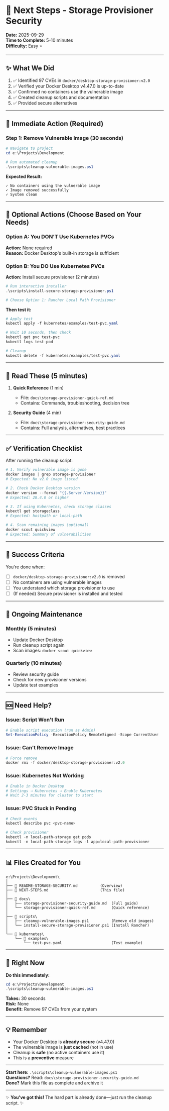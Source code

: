 # 🎯 Next Steps - Storage Provisioner Security

**Date:** 2025-09-29  
**Time to Complete:** 5-10 minutes  
**Difficulty:** Easy ⭐

---

## ✨ What We Did

1. ✅ Identified 97 CVEs in `docker/desktop-storage-provisioner:v2.0`
2. ✅ Verified your Docker Desktop v4.47.0 is up-to-date
3. ✅ Confirmed no containers use the vulnerable image
4. ✅ Created cleanup scripts and documentation
5. ✅ Provided secure alternatives

---

## 🚨 Immediate Action (Required)

### Step 1: Remove Vulnerable Image (30 seconds)

```powershell
# Navigate to project
cd e:\Projects\Development

# Run automated cleanup
.\scripts\cleanup-vulnerable-images.ps1
```

**Expected Result:**
```
✓ No containers using the vulnerable image
✓ Image removed successfully
✓ System clean
```

---

## 🔧 Optional Actions (Choose Based on Your Needs)

### Option A: You DON'T Use Kubernetes PVCs
**Action:** None required  
**Reason:** Docker Desktop's built-in storage is sufficient

### Option B: You DO Use Kubernetes PVCs
**Action:** Install secure provisioner (2 minutes)

```powershell
# Run interactive installer
.\scripts\install-secure-storage-provisioner.ps1

# Choose Option 1: Rancher Local Path Provisioner
```

**Then test it:**
```powershell
# Apply test
kubectl apply -f kubernetes/examples/test-pvc.yaml

# Wait 10 seconds, then check
kubectl get pvc test-pvc
kubectl logs test-pod

# Cleanup
kubectl delete -f kubernetes/examples/test-pvc.yaml
```

---

## 📖 Read These (5 minutes)

1. **Quick Reference** (1 min)
   - File: `docs\storage-provisioner-quick-ref.md`
   - Contains: Commands, troubleshooting, decision tree

2. **Security Guide** (4 min)
   - File: `docs\storage-provisioner-security-guide.md`
   - Contains: Full analysis, alternatives, best practices

---

## ✅ Verification Checklist

After running the cleanup script:

```powershell
# 1. Verify vulnerable image is gone
docker images | grep storage-provisioner
# Expected: No v2.0 image listed

# 2. Check Docker Desktop version
docker version --format "{{.Server.Version}}"
# Expected: 28.4.0 or higher

# 3. If using Kubernetes, check storage classes
kubectl get storageclass
# Expected: hostpath or local-path

# 4. Scan remaining images (optional)
docker scout quickview
# Expected: Summary of vulnerabilities
```

---

## 🎉 Success Criteria

You're done when:

- [ ] `docker/desktop-storage-provisioner:v2.0` is removed
- [ ] No containers are using vulnerable images
- [ ] You understand which storage provisioner to use
- [ ] (If needed) Secure provisioner is installed and tested

---

## 🔄 Ongoing Maintenance

### Monthly (5 minutes)
- Update Docker Desktop
- Run cleanup script again
- Scan images: `docker scout quickview`

### Quarterly (10 minutes)
- Review security guide
- Check for new provisioner versions
- Update test examples

---

## 🆘 Need Help?

### Issue: Script Won't Run
```powershell
# Enable script execution (run as Admin)
Set-ExecutionPolicy -ExecutionPolicy RemoteSigned -Scope CurrentUser
```

### Issue: Can't Remove Image
```powershell
# Force remove
docker rmi -f docker/desktop-storage-provisioner:v2.0
```

### Issue: Kubernetes Not Working
```powershell
# Enable in Docker Desktop
# Settings → Kubernetes → Enable Kubernetes
# Wait 2-3 minutes for cluster to start
```

### Issue: PVC Stuck in Pending
```powershell
# Check events
kubectl describe pvc <pvc-name>

# Check provisioner
kubectl -n local-path-storage get pods
kubectl -n local-path-storage logs -l app=local-path-provisioner
```

---

## 📊 Files Created for You

```
e:\Projects\Development\
│
├── 📄 README-STORAGE-SECURITY.md          (Overview)
├── 📄 NEXT-STEPS.md                       (This file)
│
├── 📁 docs\
│   ├── storage-provisioner-security-guide.md  (Full guide)
│   └── storage-provisioner-quick-ref.md       (Quick reference)
│
├── 📁 scripts\
│   ├── cleanup-vulnerable-images.ps1          (Remove old images)
│   └── install-secure-storage-provisioner.ps1 (Install Rancher)
│
└── 📁 kubernetes\
    └── 📁 examples\
        └── test-pvc.yaml                      (Test example)
```

---

## 🎯 Right Now

**Do this immediately:**

```powershell
cd e:\Projects\Development
.\scripts\cleanup-vulnerable-images.ps1
```

**Takes:** 30 seconds  
**Risk:** None  
**Benefit:** Remove 97 CVEs from your system

---

## 💡 Remember

- Your Docker Desktop is **already secure** (v4.47.0)
- The vulnerable image is **just cached** (not in use)
- Cleanup is **safe** (no active containers use it)
- This is a **preventive** measure

---

**Start here:** `.\scripts\cleanup-vulnerable-images.ps1`  
**Questions?** Read: `docs\storage-provisioner-security-guide.md`  
**Done?** Mark this file as complete and archive it

---

✨ **You've got this!** The hard part is already done—just run the cleanup script. ✨
